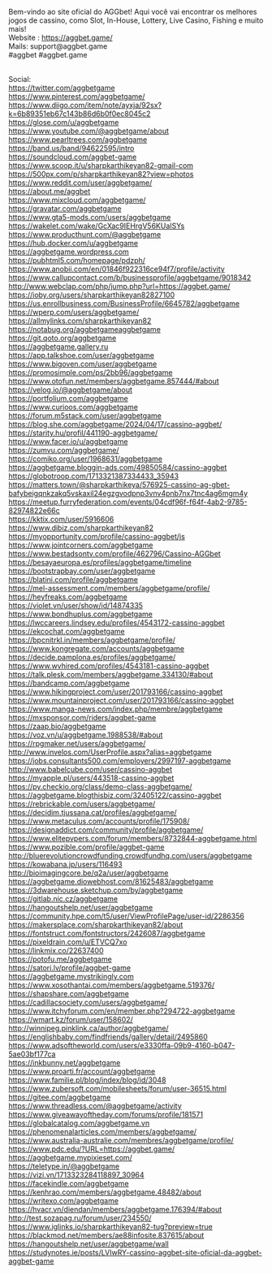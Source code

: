 <p>Bem-vindo ao site oficial do AGGbet! Aqui voc&ecirc; vai encontrar os melhores jogos de cassino, como Slot, In-House, Lottery, Live Casino, Fishing e muito mais!<br />
Website : <a href="https://aggbet.game/">https://aggbet.game/</a><br />
Mails: support@aggbet.game<br />
#aggbet #aggbet.game</p>

<p><br />
Social:<br />
<a href="https://twitter.com/aggbetgame">https://twitter.com/aggbetgame</a><br />
<a href="https://www.pinterest.com/aggbetgame/">https://www.pinterest.com/aggbetgame/</a><br />
<a href="https://www.diigo.com/item/note/ayxja/92sx?k=6b89351eb67c143b86d6b0f0ec8045c2">https://www.diigo.com/item/note/ayxja/92sx?k=6b89351eb67c143b86d6b0f0ec8045c2</a><br />
<a href="https://glose.com/u/aggbetgame">https://glose.com/u/aggbetgame</a><br />
<a href="https://www.youtube.com/@aggbetgame/about">https://www.youtube.com/@aggbetgame/about</a><br />
<a href="https://www.pearltrees.com/aggbetgame">https://www.pearltrees.com/aggbetgame</a><br />
<a href="https://band.us/band/94622595/intro">https://band.us/band/94622595/intro</a><br />
<a href="https://soundcloud.com/aggbet-game">https://soundcloud.com/aggbet-game</a><br />
<a href="https://www.scoop.it/u/sharpkarthikeyan82-gmail-com">https://www.scoop.it/u/sharpkarthikeyan82-gmail-com</a><br />
<a href="https://500px.com/p/sharpkarthikeyan82?view=photos">https://500px.com/p/sharpkarthikeyan82?view=photos</a><br />
<a href="https://www.reddit.com/user/aggbetgame/">https://www.reddit.com/user/aggbetgame/</a><br />
<a href="https://about.me/aggbet">https://about.me/aggbet</a><br />
<a href="https://www.mixcloud.com/aggbetgame/">https://www.mixcloud.com/aggbetgame/</a><br />
<a href="https://gravatar.com/aggbetgame">https://gravatar.com/aggbetgame</a><br />
<a href="https://www.gta5-mods.com/users/aggbetgame">https://www.gta5-mods.com/users/aggbetgame</a><br />
<a href="https://wakelet.com/wake/GcXac9IEHrgV56KUaISYs">https://wakelet.com/wake/GcXac9IEHrgV56KUaISYs</a><br />
<a href="https://www.producthunt.com/@aggbetgame">https://www.producthunt.com/@aggbetgame</a><br />
<a href="https://hub.docker.com/u/aggbetgame">https://hub.docker.com/u/aggbetgame</a><br />
<a href="https://aggbetgame.wordpress.com">https://aggbetgame.wordpress.com</a><br />
<a href="https://pubhtml5.com/homepage/pdzph/">https://pubhtml5.com/homepage/pdzph/</a><br />
<a href="https://www.anobii.com/en/01846f922316ce94f7/profile/activity">https://www.anobii.com/en/01846f922316ce94f7/profile/activity</a><br />
<a href="https://www.callupcontact.com/b/businessprofile/aggbetgame/9018342">https://www.callupcontact.com/b/businessprofile/aggbetgame/9018342</a><br />
<a href="http://www.webclap.com/php/jump.php?url=https://aggbet.game/">http://www.webclap.com/php/jump.php?url=https://aggbet.game/</a><br />
<a href="https://ioby.org/users/sharpkarthikeyan82827100">https://ioby.org/users/sharpkarthikeyan82827100</a><br />
<a href="https://us.enrollbusiness.com/BusinessProfile/6645782/aggbetgame">https://us.enrollbusiness.com/BusinessProfile/6645782/aggbetgame</a><br />
<a href="https://wperp.com/users/aggbetgame/">https://wperp.com/users/aggbetgame/</a><br />
<a href="https://allmylinks.com/sharpkarthikeyan82">https://allmylinks.com/sharpkarthikeyan82</a><br />
<a href="https://notabug.org/aggbetgameaggbetgame">https://notabug.org/aggbetgameaggbetgame</a><br />
<a href="https://git.qoto.org/aggbetgame">https://git.qoto.org/aggbetgame</a><br />
<a href="https://aggbetgame.gallery.ru">https://aggbetgame.gallery.ru</a><br />
<a href="https://app.talkshoe.com/user/aggbetgame">https://app.talkshoe.com/user/aggbetgame</a><br />
<a href="https://www.bigoven.com/user/aggbetgame">https://www.bigoven.com/user/aggbetgame</a><br />
<a href="https://promosimple.com/ps/2bb96/aggbetgame">https://promosimple.com/ps/2bb96/aggbetgame</a><br />
<a href="https://www.otofun.net/members/aggbetgame.857444/#about">https://www.otofun.net/members/aggbetgame.857444/#about</a><br />
<a href="https://velog.io/@aggbetgame/about">https://velog.io/@aggbetgame/about</a><br />
<a href="https://portfolium.com/aggbetgame">https://portfolium.com/aggbetgame</a><br />
<a href="https://www.curioos.com/aggbetgame">https://www.curioos.com/aggbetgame</a><br />
<a href="https://forum.m5stack.com/user/aggbetgame">https://forum.m5stack.com/user/aggbetgame</a><br />
<a href="https://blog.she.com/aggbetgame/2024/04/17/cassino-aggbet/">https://blog.she.com/aggbetgame/2024/04/17/cassino-aggbet/</a><br />
<a href="https://starity.hu/profil/441190-aggbetgame/">https://starity.hu/profil/441190-aggbetgame/</a><br />
<a href="https://www.facer.io/u/aggbetgame">https://www.facer.io/u/aggbetgame</a><br />
<a href="https://zumvu.com/aggbetgame/">https://zumvu.com/aggbetgame/</a><br />
<a href="https://comiko.org/user/1968631/aggbetgame">https://comiko.org/user/1968631/aggbetgame</a><br />
<a href="https://aggbetgame.bloggin-ads.com/49850584/cassino-aggbet">https://aggbetgame.bloggin-ads.com/49850584/cassino-aggbet</a><br />
<a href="https://globotroop.com/1713321387334433_35943">https://globotroop.com/1713321387334433_35943</a><br />
<a href="https://matters.town/@sharpkarthikeya/576925-cassino-ag-gbet-bafybeigqnkzakq5vskaxil24egzgvodpnp3vnv4pnb7nx7tnc4ag6mgm4y">https://matters.town/@sharpkarthikeya/576925-cassino-ag-gbet-bafybeigqnkzakq5vskaxil24egzgvodpnp3vnv4pnb7nx7tnc4ag6mgm4y</a><br />
<a href="https://meetup.furryfederation.com/events/04cdf96f-f64f-4ab2-9785-82974822e66c">https://meetup.furryfederation.com/events/04cdf96f-f64f-4ab2-9785-82974822e66c</a><br />
<a href="https://kktix.com/user/5916606">https://kktix.com/user/5916606</a><br />
<a href="https://www.dibiz.com/sharpkarthikeyan82">https://www.dibiz.com/sharpkarthikeyan82</a><br />
<a href="https://myopportunity.com/profile/cassino-aggbet/js">https://myopportunity.com/profile/cassino-aggbet/js</a><br />
<a href="https://www.jointcorners.com/aggbetgame">https://www.jointcorners.com/aggbetgame</a><br />
<a href="https://www.bestadsontv.com/profile/462796/Cassino-AGGbet">https://www.bestadsontv.com/profile/462796/Cassino-AGGbet</a><br />
<a href="https://besayaeuropa.es/profiles/aggbetgame/timeline">https://besayaeuropa.es/profiles/aggbetgame/timeline</a><br />
<a href="https://bootstrapbay.com/user/aggbetgame">https://bootstrapbay.com/user/aggbetgame</a><br />
<a href="https://blatini.com/profile/aggbetgame">https://blatini.com/profile/aggbetgame</a><br />
<a href="https://mel-assessment.com/members/aggbetgame/profile/">https://mel-assessment.com/members/aggbetgame/profile/</a><br />
<a href="https://heyfreaks.com/aggbetgame">https://heyfreaks.com/aggbetgame</a><br />
<a href="https://violet.vn/user/show/id/14874335">https://violet.vn/user/show/id/14874335</a><br />
<a href="https://www.bondhuplus.com/aggbetgame">https://www.bondhuplus.com/aggbetgame</a><br />
<a href="https://lwccareers.lindsey.edu/profiles/4543172-cassino-aggbet">https://lwccareers.lindsey.edu/profiles/4543172-cassino-aggbet</a><br />
<a href="https://ekcochat.com/aggbetgame">https://ekcochat.com/aggbetgame</a><br />
<a href="https://bpcnitrkl.in/members/aggbetgame/profile/">https://bpcnitrkl.in/members/aggbetgame/profile/</a><br />
<a href="https://www.kongregate.com/accounts/aggbetgame">https://www.kongregate.com/accounts/aggbetgame</a><br />
<a href="https://decide.pamplona.es/profiles/aggbetgame/">https://decide.pamplona.es/profiles/aggbetgame/</a><br />
<a href="https://www.wvhired.com/profiles/4543181-cassino-aggbet">https://www.wvhired.com/profiles/4543181-cassino-aggbet</a><br />
<a href="https://talk.plesk.com/members/aggbetgame.334130/#about">https://talk.plesk.com/members/aggbetgame.334130/#about</a><br />
<a href="https://bandcamp.com/aggbetgame">https://bandcamp.com/aggbetgame</a><br />
<a href="https://www.hikingproject.com/user/201793166/cassino-aggbet">https://www.hikingproject.com/user/201793166/cassino-aggbet</a><br />
<a href="https://www.mountainproject.com/user/201793166/cassino-aggbet">https://www.mountainproject.com/user/201793166/cassino-aggbet</a><br />
<a href="https://www.manga-news.com/index.php/membre/aggbetgame">https://www.manga-news.com/index.php/membre/aggbetgame</a><br />
<a href="https://mxsponsor.com/riders/aggbet-game">https://mxsponsor.com/riders/aggbet-game</a><br />
<a href="https://zaap.bio/aggbetgame">https://zaap.bio/aggbetgame</a><br />
<a href="https://voz.vn/u/aggbetgame.1988538/#about">https://voz.vn/u/aggbetgame.1988538/#about</a><br />
<a href="https://rpgmaker.net/users/aggbetgame/">https://rpgmaker.net/users/aggbetgame/</a><br />
<a href="http://www.invelos.com/UserProfile.aspx?alias=aggbetgame">http://www.invelos.com/UserProfile.aspx?alias=aggbetgame</a><br />
<a href="https://jobs.consultants500.com/employers/2997197-aggbetgame">https://jobs.consultants500.com/employers/2997197-aggbetgame</a><br />
<a href="http://www.babelcube.com/user/cassino-aggbet">http://www.babelcube.com/user/cassino-aggbet</a><br />
<a href="https://myapple.pl/users/443518-cassino-aggbet">https://myapple.pl/users/443518-cassino-aggbet</a><br />
<a href="https://py.checkio.org/class/demo-class-aggbetgame/">https://py.checkio.org/class/demo-class-aggbetgame/</a><br />
<a href="https://aggbetgame.blogthisbiz.com/32405122/cassino-aggbet">https://aggbetgame.blogthisbiz.com/32405122/cassino-aggbet</a><br />
<a href="https://rebrickable.com/users/aggbetgame/">https://rebrickable.com/users/aggbetgame/</a><br />
<a href="https://decidim.tjussana.cat/profiles/aggbetgame/">https://decidim.tjussana.cat/profiles/aggbetgame/</a><br />
<a href="https://www.metaculus.com/accounts/profile/175908/">https://www.metaculus.com/accounts/profile/175908/</a><br />
<a href="https://designaddict.com/community/profile/aggbetgame/">https://designaddict.com/community/profile/aggbetgame/</a><br />
<a href="https://www.elitepvpers.com/forum/members/8732844-aggbetgame.html">https://www.elitepvpers.com/forum/members/8732844-aggbetgame.html</a><br />
<a href="https://www.pozible.com/profile/aggbet-game">https://www.pozible.com/profile/aggbet-game</a><br />
<a href="http://bluerevolutioncrowdfunding.crowdfundhq.com/users/aggbetgame">http://bluerevolutioncrowdfunding.crowdfundhq.com/users/aggbetgame</a><br />
<a href="https://kowabana.jp/users/116493">https://kowabana.jp/users/116493</a><br />
<a href="http://bioimagingcore.be/q2a/user/aggbetgame">http://bioimagingcore.be/q2a/user/aggbetgame</a><br />
<a href="https://aggbetgame.diowebhost.com/81625483/aggbetgame">https://aggbetgame.diowebhost.com/81625483/aggbetgame</a><br />
<a href="https://3dwarehouse.sketchup.com/by/aggbetgame">https://3dwarehouse.sketchup.com/by/aggbetgame</a><br />
<a href="https://gitlab.nic.cz/aggbetgame">https://gitlab.nic.cz/aggbetgame</a><br />
<a href="https://hangoutshelp.net/user/aggbetgame">https://hangoutshelp.net/user/aggbetgame</a><br />
<a href="https://community.hpe.com/t5/user/ViewProfilePage/user-id/2286356">https://community.hpe.com/t5/user/ViewProfilePage/user-id/2286356</a><br />
<a href="https://makersplace.com/sharpkarthikeyan82/about">https://makersplace.com/sharpkarthikeyan82/about</a><br />
<a href="https://fontstruct.com/fontstructors/2426087/aggbetgame">https://fontstruct.com/fontstructors/2426087/aggbetgame</a><br />
<a href="https://pixeldrain.com/u/ETVCQ7xo">https://pixeldrain.com/u/ETVCQ7xo</a><br />
<a href="https://linkmix.co/22637400">https://linkmix.co/22637400</a><br />
<a href="https://potofu.me/aggbetgame">https://potofu.me/aggbetgame</a><br />
<a href="https://satori.lv/profile/aggbet-game">https://satori.lv/profile/aggbet-game</a><br />
<a href="https://aggbetgame.mystrikingly.com">https://aggbetgame.mystrikingly.com</a><br />
<a href="https://www.xosothantai.com/members/aggbetgame.519376/">https://www.xosothantai.com/members/aggbetgame.519376/</a><br />
<a href="https://shapshare.com/aggbetgame">https://shapshare.com/aggbetgame</a><br />
<a href="https://cadillacsociety.com/users/aggbetgame/">https://cadillacsociety.com/users/aggbetgame/</a><br />
<a href="https://www.itchyforum.com/en/member.php?294722-aggbetgame">https://www.itchyforum.com/en/member.php?294722-aggbetgame</a><br />
<a href="https://wmart.kz/forum/user/158602/">https://wmart.kz/forum/user/158602/</a><br />
<a href="http://winnipeg.pinklink.ca/author/aggbetgame/">http://winnipeg.pinklink.ca/author/aggbetgame/</a><br />
<a href="https://englishbaby.com/findfriends/gallery/detail/2495860">https://englishbaby.com/findfriends/gallery/detail/2495860</a><br />
<a href="https://www.adsoftheworld.com/users/e3330ffa-09b9-4160-b047-5ae03bf177ca">https://www.adsoftheworld.com/users/e3330ffa-09b9-4160-b047-5ae03bf177ca</a><br />
<a href="https://inkbunny.net/aggbetgame">https://inkbunny.net/aggbetgame</a><br />
<a href="https://www.proarti.fr/account/aggbetgame">https://www.proarti.fr/account/aggbetgame</a><br />
<a href="https://www.familie.pl/blog/index/blog/id/3048">https://www.familie.pl/blog/index/blog/id/3048</a><br />
<a href="https://www.zubersoft.com/mobilesheets/forum/user-36515.html">https://www.zubersoft.com/mobilesheets/forum/user-36515.html</a><br />
<a href="https://gitee.com/aggbetgame">https://gitee.com/aggbetgame</a><br />
<a href="https://www.threadless.com/@aggbetgame/activity">https://www.threadless.com/@aggbetgame/activity</a><br />
<a href="https://www.giveawayoftheday.com/forums/profile/181571">https://www.giveawayoftheday.com/forums/profile/181571</a><br />
<a href="https://globalcatalog.com/aggbetgame.vn">https://globalcatalog.com/aggbetgame.vn</a><br />
<a href="https://phenomenalarticles.com/members/aggbetgame/">https://phenomenalarticles.com/members/aggbetgame/</a><br />
<a href="https://www.australia-australie.com/membres/aggbetgame/profile/">https://www.australia-australie.com/membres/aggbetgame/profile/</a><br />
<a href="https://www.pdc.edu/?URL=https://aggbet.game/">https://www.pdc.edu/?URL=https://aggbet.game/</a><br />
<a href="https://aggbetgame.mypixieset.com/">https://aggbetgame.mypixieset.com/</a><br />
<a href="https://teletype.in/@aggbetgame">https://teletype.in/@aggbetgame</a><br />
<a href="https://vizi.vn/1713323284118897_30964">https://vizi.vn/1713323284118897_30964</a><br />
<a href="https://facekindle.com/aggbetgame">https://facekindle.com/aggbetgame</a><br />
<a href="https://kenhrao.com/members/aggbetgame.48482/about">https://kenhrao.com/members/aggbetgame.48482/about</a><br />
<a href="https://writexo.com/aggbetgame">https://writexo.com/aggbetgame</a><br />
<a href="https://hvacr.vn/diendan/members/aggbetgame.176394/#about">https://hvacr.vn/diendan/members/aggbetgame.176394/#about</a><br />
<a href="http://test.sozapag.ru/forum/user/234550/">http://test.sozapag.ru/forum/user/234550/</a><br />
<a href="https://www.iglinks.io/sharpkarthikeyan82-tug?preview=true">https://www.iglinks.io/sharpkarthikeyan82-tug?preview=true</a><br />
<a href="https://blackmod.net/members/ae88infosite.837615/about">https://blackmod.net/members/ae88infosite.837615/about</a><br />
<a href="https://hangoutshelp.net/user/aggbetgame/wall">https://hangoutshelp.net/user/aggbetgame/wall</a><br />
<a href="https://studynotes.ie/posts/LVIwRY-cassino-aggbet-site-oficial-da-aggbet-aggbet-game">https://studynotes.ie/posts/LVIwRY-cassino-aggbet-site-oficial-da-aggbet-aggbet-game</a></p>
